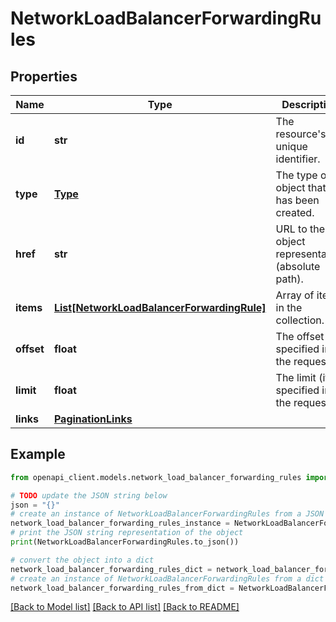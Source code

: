 # NetworkLoadBalancerForwardingRules


## Properties

Name | Type | Description | Notes
------------ | ------------- | ------------- | -------------
**id** | **str** | The resource&#39;s unique identifier. | [optional] [readonly] 
**type** | [**Type**](Type.md) | The type of object that has been created. | [optional] 
**href** | **str** | URL to the object representation (absolute path). | [optional] [readonly] 
**items** | [**List[NetworkLoadBalancerForwardingRule]**](NetworkLoadBalancerForwardingRule.md) | Array of items in the collection. | [optional] [readonly] 
**offset** | **float** | The offset (if specified in the request). | [optional] 
**limit** | **float** | The limit (if specified in the request). | [optional] 
**links** | [**PaginationLinks**](PaginationLinks.md) |  | [optional] 

## Example

```python
from openapi_client.models.network_load_balancer_forwarding_rules import NetworkLoadBalancerForwardingRules

# TODO update the JSON string below
json = "{}"
# create an instance of NetworkLoadBalancerForwardingRules from a JSON string
network_load_balancer_forwarding_rules_instance = NetworkLoadBalancerForwardingRules.from_json(json)
# print the JSON string representation of the object
print(NetworkLoadBalancerForwardingRules.to_json())

# convert the object into a dict
network_load_balancer_forwarding_rules_dict = network_load_balancer_forwarding_rules_instance.to_dict()
# create an instance of NetworkLoadBalancerForwardingRules from a dict
network_load_balancer_forwarding_rules_from_dict = NetworkLoadBalancerForwardingRules.from_dict(network_load_balancer_forwarding_rules_dict)
```
[[Back to Model list]](../README.md#documentation-for-models) [[Back to API list]](../README.md#documentation-for-api-endpoints) [[Back to README]](../README.md)


